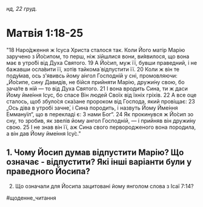 
_нд, 22 груд._

# Матвія 1:18-25
"18 Наро́дження ж Ісуса Христа сталося так. Коли Його матір Марію заручено з Йо́сипом, то перш, ніж зійшлися вони, ви́явилося, що вона має в утро́бі від Духа Святого.
19 А Йо́сип, муж її, бувши праведний, і не бажавши осла́вити її, хотів тайкома́ відпустити її.
20 Коли ж він те поду́мав, ось з'явивсь йому а́нгол Господній у сні, промовляючи: „Йо́сипе, сину Давидів, не бійся прийняти Марію, дружи́ну свою, бо зача́те в ній — то від Духа Святого.
21 І вона вродить Сина, ти ж даси Йому йме́ння Ісус, бо спасе Він людей Своїх від їхніх гріхів.
22 А все оце сталось, щоб збуло́ся ска́зане пророком від Господа, який провіщає:
23 „Ось діва в утробі зачне́, і Сина породить, і назвуть Йому Йме́ння Еммануїл“, що в перекладі є: З нами Бог“.
24 Як прокинувся ж Йо́сип зо сну, то зробив, як звелів йому ангол Господній, — і прийняв він дружи́ну свою.
25 І не знав він її, аж Сина свого первородженого вона породила, а він дав Йому йме́ння Ісу́с."

## 1. Чому Йосип думав відпустити Марію? Що означає - відпустити? Які інші варіанти були у праведного Йосипа?
2. Що означали для Йосипа зацитовані йому янголом слова з Ісаї 7:14?

#щоденне_читання
